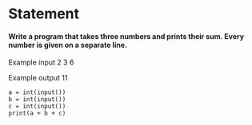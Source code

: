 # Statement
#### Write a program that takes three numbers and prints their sum. Every number is given on a separate line.

Example input
2
3
6

Example output
11

```
a = int(input())
b = int(input())
c = int(input())
print(a + b + c)
```
